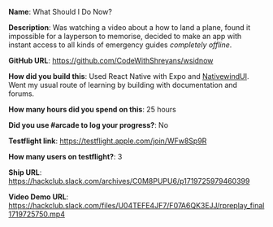 **Name**: What Should I Do Now?

**Description**: Was watching a video about a how to land a plane, found it impossible for a layperson to memorise, decided to make an app with instant access to all kinds of emergency guides *completely offline*.

**GitHub URL**: https://github.com/CodeWithShreyans/wsidnow

**How did you build this**: Used React Native with Expo and [NativewindUI](https://nativewindui.com). Went my usual route of learning by building with documentation and forums.

**How many hours did you spend on this**: 25 hours

**Did you use #arcade to log your progress?**: No

**Testflight link**: https://testflight.apple.com/join/WFw8Sp9R

**How many users on testflight?**: 3

**Ship URL**: https://hackclub.slack.com/archives/C0M8PUPU6/p1719725979460399

**Video Demo URL**: https://hackclub.slack.com/files/U04TEFE4JF7/F07A6QK3EJJ/rpreplay_final1719725750.mp4
